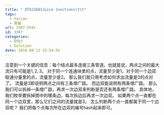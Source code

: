 ```yaml
---
title: " DTOJ2601Juice Junctions\t\t"
tags:
  - tarjan
  - 思路
url: 3387.html
id: 3387
categories:
  - DTOJ
  - Solution
date: 2018-08-12 15:54:54
---
```


注意到一个关键的信息：每个结点最多连接三条管道。也就是说，两点之间的最大流只有可能是$1,2,3$。 对于同一个连通块里的点，流量至少是$1$。对于同一个边双联通分量里的点，流量至少是$2$。 那么我们就只用考虑如何求出流量是$3$的点对了。 流量是$3$即说明两点之间有三条增广路。 而边双能说明有两条增广路。 那么我们可以拆掉一条增广路，再求一次边双来判断是否还有两条增广路。 具体地，我们枚举要拆掉图中的哪条边，每次拆边后再求一次边双。 如果两个点一直都在同一个边双里，那么它们之间的流量就是$3$。 怎么判断两个点一直都属于同一个边双呢？ 我们把每个点每次所在边双的编号hash起来即可。